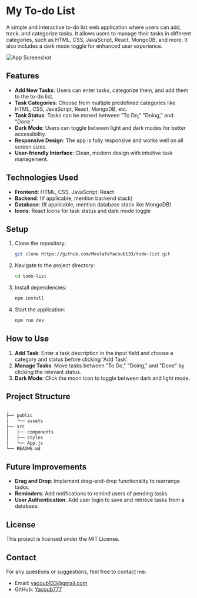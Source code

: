 
# My To-do List

A simple and interactive to-do list web application where users can add, track, and categorize tasks. It allows users to manage their tasks in different categories, such as HTML, CSS, JavaScript, React, MongoDB, and more. It also includes a dark mode toggle for enhanced user experience.

![App Screenshot](/assets/screenshot.png)

## Features

- **Add New Tasks**: Users can enter tasks, categorize them, and add them to the to-do list.
- **Task Categories**: Choose from multiple predefined categories like HTML, CSS, JavaScript, React, MongoDB, etc.
- **Task Status**: Tasks can be moved between "To Do," "Doing," and "Done."
- **Dark Mode**: Users can toggle between light and dark modes for better accessibility.
- **Responsive Design**: The app is fully responsive and works well on all screen sizes.
- **User-friendly Interface**: Clean, modern design with intuitive task management.

## Technologies Used

- **Frontend**: HTML, CSS, JavaScript, React
- **Backend**: (If applicable, mention backend stack)
- **Database**: (If applicable, mention database stack like MongoDB)
- **Icons**: React Icons for task status and dark mode toggle

## Setup

1. Clone the repository:

   ```bash
   git clone https://github.com/MostafaYacoub133/todo-list.git
   ```

2. Navigate to the project directory:

   ```bash
   cd todo-list
   ```

3. Install dependencies:

   ```bash
   npm install
   ```

4. Start the application:

   ```bash
   npm run dev
   ```

## How to Use

1. **Add Task**: Enter a task description in the input field and choose a category and status before clicking 'Add Task'.
2. **Manage Tasks**: Move tasks between "To Do," "Doing," and "Done" by clicking the relevant status.
3. **Dark Mode**: Click the moon icon to toggle between dark and light mode.

## Project Structure

```bash
.
├── public
│   └── assets
├── src
│   ├── components
│   ├── styles
│   └── App.js
└── README.md
```

## Future Improvements

- **Drag and Drop**: Implement drag-and-drop functionality to rearrange tasks.
- **Reminders**: Add notifications to remind users of pending tasks.
- **User Authentication**: Add user login to save and retrieve tasks from a database.
  
## License

This project is licensed under the MIT License.

## Contact

For any questions or suggestions, feel free to contact me:

- Email: yacoub133@gmail.com
- GitHub: [Yacoub777](https://github.com/Yacoub777)


